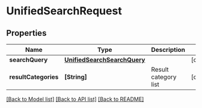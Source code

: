# UnifiedSearchRequest

## Properties
Name | Type | Description | Notes
------------ | ------------- | ------------- | -------------
**searchQuery** | [**UnifiedSearchSearchQuery**](UnifiedSearchSearchQuery.md) |  | [optional] 
**resultCategories** | **[String]** | Result category list | [optional] 

[[Back to Model list]](../README.md#documentation-for-models) [[Back to API list]](../README.md#documentation-for-api-endpoints) [[Back to README]](../README.md)


